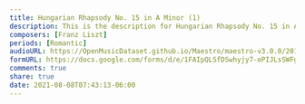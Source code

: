 ```yaml
---
title: Hungarian Rhapsody No. 15 in A Minor (1)
description: This is the description for Hungarian Rhapsody No. 15 in A Minor by Franz Liszt
composers: [Franz Liszt]
periods: [Romantic]
audioURL: https://OpenMusicDataset.github.io/Maestro/maestro-v3.0.0/2013/ORIG-MIDI_01_7_8_13_Group__MID--AUDIO_02_R2_2013_wav--5.midi
formURL: https://docs.google.com/forms/d/e/1FAIpQLSfDSwhyjy7-ePIJLsSWFgNSE5IM0i-jxy_L32Rjp9rogE65uw/viewform
comments: true
share: true
date: 2021-08-08T07:43:13-06:00
---
```

